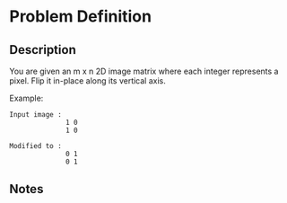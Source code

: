 # Problem Definition

## Description

You are given an m x n 2D image matrix where each integer represents a pixel. Flip it in-place along its vertical axis.

Example:

```text
Input image :
              1 0
              1 0

Modified to :
              0 1
              0 1
```

## Notes